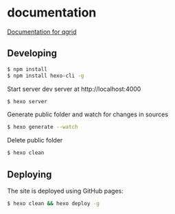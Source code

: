 # documentation
[Documentation for qgrid](https://qgrid.github.io/doc/)


## Developing

``` bash
$ npm install
$ npm install hexo-cli -g
```

Start server dev server at http://localhost:4000

``` bash
$ hexo server
```

Generate public folder and watch for changes in sources

``` bash
$ hexo generate --watch
```

Delete public folder

``` bash
$ hexo clean
```

## Deploying

The site is deployed using GitHub pages:

``` bash
$ hexo clean && hexo deploy -g
```
